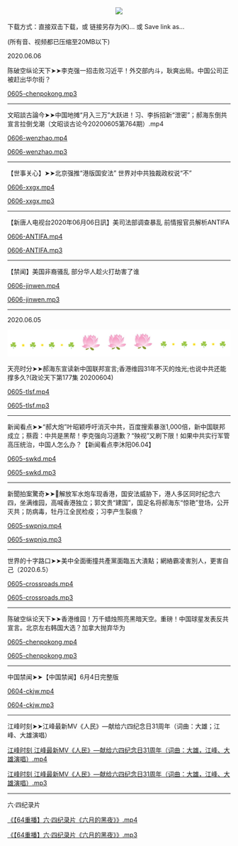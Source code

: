 <div align="center"><a href="https://bit.ly/2VIs51L"><IMG SRC="https://github.com/gofanben/gm/blob/master/img-2/swspip.jpg" width=640></a></div>
</p>


下载方式：直接双击下载，或 链接另存为(K)... 或 Save link as...

(所有音、视频都已压缩至20MB以下)

2020.06.06

 <!-- 中国禁闻➤➤【中国禁闻】6月5日完整版

<a href="https://github.com/gofanben/gm/blob/master/git-download/0604-ckjw.mp4?raw=true"> 0604-ckjw.mp4</a>

<a href="https://github.com/gofanben/gm/blob/master/git-download/0604-ckjw.mp3?raw=true"> 0604-ckjw.mp3</a>
<hr> -->

陈破空纵论天下➤➤李克强一招击败习近平！外交部内斗，耿爽出局。中国公司正被赶出华尔街？

<a href="https://github.com/gofanben/gm/blob/master/git-download/0606-chenpokong.mp3?raw=true"> 0605-chenpokong.mp3</a>
<hr>

文昭談古論今➤➤中国地摊“月入三万”大跃进！习、李拆招新“泄密”；郝海东倒共宣言拉倒戈潮（文昭谈古论今20200605第764期）.mp4

<a href="https://github.com/gofanben/gm/blob/master/git-download/0606-wenzhao.mp4?raw=true"> 0606-wenzhao.mp4</a>

<a href="https://github.com/gofanben/gm/blob/master/git-download/0606-wenzhao.mp3?raw=true"> 0606-wenzhao.mp3</a>
<hr>

【世事关心】➤➤北京强推“港版国安法” 世界对中共独裁政权说“不”

<a href="https://github.com/gofanben/gm/blob/master/git-download/0606-xxgx.mp4?raw=true"> 0606-xxgx.mp4</a>

<a href="https://github.com/gofanben/gm/blob/master/git-download/0606-xxgx.mp3?raw=true">0606-xxgx.mp3</a>
<hr>

【新唐人电视台2020年06月06日訊】美司法部调查暴乱 前情报官员解析ANTIFA 

<a href="https://github.com/gofanben/gm/blob/master/git-download/0606-ANTIFA.mp4?raw=true"> 0606-ANTIFA.mp4</a>

<a href="https://github.com/gofanben/gm/blob/master/git-download/0606-ANTIFA.mp3?raw=true">0606-ANTIFA.mp3</a>
<hr>

【禁闻】美国非裔骚乱 部分华人趁火打劫害了谁 

<a href="https://github.com/gofanben/gm/blob/master/git-download/0606-jinwen.mp4?raw=true"> 0606-jinwen.mp4</a>

<a href="https://github.com/gofanben/gm/blob/master/git-download/0606-jinwen.mp3?raw=true">0606-jinwen.mp3</a>
<hr>

2020.06.05

<div align="center"><IMG SRC="img/fngrchn3.jpg" width=580></div></p>

天亮时分➤➤郝海东宣读新中国联邦宣言;香港维园31年不灭的烛光;也说中共还能撑多久?(政论天下第177集 20200604)

<a href="https://github.com/gofanben/gm/blob/master/git-download/0605-tlsf.mp4?raw=true"> 0605-tlsf.mp4</a>


<a href="https://github.com/gofanben/gm/blob/master/git-download/0605-tlsf.mp3?raw=true"> 0605-tlsf.mp3</a>
<hr>

新闻看点➤➤“郝大炮”叶昭颖呼吁消灭中共，百度搜索暴涨1,000倍，新中国联邦成立；蔡霞：中共是黑帮！李克强向习道歉？“殃视”又刷下限！如果中共实行军管高压统治，中国人怎么办？【新闻看点李沐阳06.04】

<a href="https://github.com/gofanben/gm/blob/master/git-download/0605-swkd.mp4?raw=true"> 0605-swkd.mp4</a>

<a href="https://github.com/gofanben/gm/blob/master/git-download/0605-swkd.mp3?raw=true"> 0605-swkd.mp3</a>
<hr>

新聞拍案驚奇➤➤🚨解放军水炮车现香港，国安法威胁下，港人多区同时纪念六四，坐满维园，高喊香港独立；郭文贵“建国”，国足名将郝海东“惊艳”登场，公开灭共；防病毒，牡丹江全民检疫；习李产生裂痕？

<a href="https://github.com/gofanben/gm/blob/master/git-download/0605-swpnjq.mp4?raw=true"> 0605-swpnjq.mp4</a>

<a href="https://github.com/gofanben/gm/blob/master/git-download/0605-swpnjq.mp3?raw=true"> 0605-swpnjq.mp3</a>
<hr>

世界的十字路口➤➤美中全面衝撞共產黨面臨五大潰點；網絡霸凌害別人，更害自己（2020.6.5）

<a href="https://github.com/gofanben/gm/blob/master/git-download/0605-crossroads.mp4?raw=true"> 0605-crossroads.mp4</a>

<a href="https://github.com/gofanben/gm/blob/master/git-download/0605-crossroads.mp3?raw=true"> 0605-crossroads.mp3</a>
<hr>

陈破空纵论天下➤➤香港维园！万千蜡烛照亮黑暗天空。重磅！中国球星发表反共宣言。北京左右韩国大选？加拿大抛弃华为

<a href="https://github.com/gofanben/gm/blob/master/git-download/0605-chenpokong.mp4?raw=true"> 0605-chenpokong.mp4</a>

<a href="https://github.com/gofanben/gm/blob/master/git-download/0605-chenpokong.mp3?raw=true"> 0605-chenpokong.mp3</a>
<hr>

中国禁闻➤➤【中国禁闻】6月4日完整版

<a href="https://github.com/gofanben/gm/blob/master/git-download/0604-ckjw.mp4?raw=true"> 0604-ckjw.mp4</a>

<a href="https://github.com/gofanben/gm/blob/master/git-download/0604-ckjw.mp3?raw=true"> 0604-ckjw.mp3</a>
<hr>


江峰时刻➤➤江峰最新MV《人民》—献给六四纪念日31周年（词曲：大雄；江峰、大雄演唱）

<a href="https://github.com/gofanben/gm/blob/master/git-download/%E6%B1%9F%E5%B3%B0%E6%9C%80%E6%96%B0MV%E3%80%8A%E4%BA%BA%E6%B0%91%E3%80%8B%E2%80%94%E7%8D%BB%E7%B5%A6%E5%85%AD%E5%9B%9B%E7%B4%80%E5%BF%B5%E6%97%A531%E9%80%B1%E5%B9%B4%EF%BC%88%E8%A9%9E%E6%9B%B2%EF%BC%9A%E5%A4%A7%E9%9B%84%EF%BC%8C%E6%B1%9F%E5%B3%B0%E3%80%81%E5%A4%A7%E9%9B%84%E6%BC%94%E5%94%B1%EF%BC%89.mp4?raw=true">江峰时刻 江峰最新MV《人民》—献给六四纪念日31周年（词曲：大雄，江峰、大雄演唱）.mp4</a>

<a href="https://github.com/gofanben/gm/blob/master/git-download/%E6%B1%9F%E5%B3%B0%E6%9C%80%E6%96%B0MV%E3%80%8A%E4%BA%BA%E6%B0%91%E3%80%8B%E2%80%94%E7%8D%BB%E7%B5%A6%E5%85%AD%E5%9B%9B%E7%B4%80%E5%BF%B5%E6%97%A531%E9%80%B1%E5%B9%B4%EF%BC%88%E8%A9%9E%E6%9B%B2%EF%BC%9A%E5%A4%A7%E9%9B%84%EF%BC%8C%E6%B1%9F%E5%B3%B0%E3%80%81%E5%A4%A7%E9%9B%84%E6%BC%94%E5%94%B1%EF%BC%89.mp3?raw=true"> 江峰时刻 江峰最新MV《人民》—献给六四纪念日31周年（词曲：大雄，江峰、大雄演唱）.mp3</a>
<hr>

六·四纪录片

<a href="https://github.com/gofanben/gm/blob/master/git-download/%E3%80%9064%E9%87%8D%E6%92%AD%E3%80%91%E5%85%AD%C2%B7%E5%9B%9B%E7%B4%80%E9%8C%84%E7%89%87%E3%80%8A%E5%85%AD%E6%9C%88%E7%9A%84%E9%BB%91%E5%A4%9C%E3%80%8B.mp4?raw=true"> 《【64重播】六·四纪录片《六月的黑夜》》.mp4</a>


<a href="https://github.com/gofanben/gm/blob/master/git-download/%E3%80%9064%E9%87%8D%E6%92%AD%E3%80%91%E5%85%AD%C2%B7%E5%9B%9B%E7%B4%80%E9%8C%84%E7%89%87%E3%80%8A%E5%85%AD%E6%9C%88%E7%9A%84%E9%BB%91%E5%A4%9C%E3%80%8B.mp3?raw=true"> 《【64重播】六·四纪录片《六月的黑夜》》.mp3</a>
